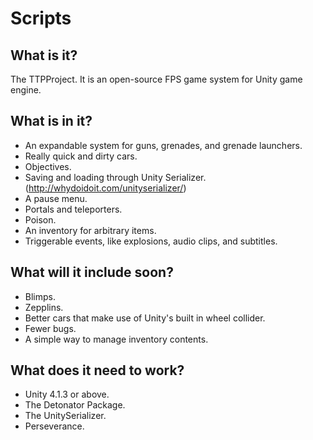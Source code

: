 Scripts
=======
What is it?
-------
The TTPProject. It is an open-source FPS game system for Unity game engine.

What is in it?
-------
- An expandable system for guns, grenades, and grenade launchers.
- Really quick and dirty cars.
- Objectives.
- Saving and loading through Unity Serializer. (http://whydoidoit.com/unityserializer/)
- A pause menu.
- Portals and teleporters.
- Poison.
- An inventory for arbitrary items.
- Triggerable events, like explosions, audio clips, and subtitles.

What will it include soon?
-------
- Blimps.
- Zepplins.
- Better cars that make use of Unity's built in wheel collider.
- Fewer bugs.
- A simple way to manage inventory contents.
 
What does it need to work?
-------
- Unity 4.1.3 or above.
- The Detonator Package.
- The UnitySerializer.
- Perseverance.
